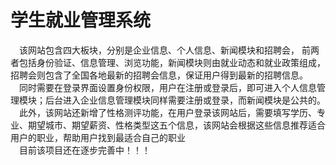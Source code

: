 # 学生就业管理系统
&emsp;该网站包含四大板块，分别是企业信息、个人信息、新闻模块和招聘会， 前两者包括身份验证、信息管理、浏览功能，新闻模块则由就业动态和就业政策组成， 招聘会则包含了全国各地最新的招聘会信息，保证用户得到最新的招聘信息。<br/>
&emsp;同时需要在登录界面设置身份权限，用户在注册或登录后，即可进入个人信息管理模块；后台进入企业信息管理模块同样需要注册或登录，而新闻模块是公共的。<br/>
&emsp;此外，该网站还新增了性格测评功能，在用户登录该网站后，需要填写学历、专业、期望城市、期望薪资、性格类型这五个信息，该网站会根据这些信息推荐适合用户的职业，帮助用户找到最适合自己的职业<br/>
&emsp;目前该项目还在逐步完善中！！！
